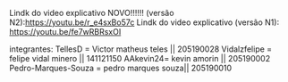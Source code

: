 Lindk do video explicativo NOVO!!!!!! (versão N2):https://youtu.be/r_e4sxBo57c
Lindk do video explicativo (versão N1): https://youtu.be/fe7wRBRsxOI

integrantes:
TellesD = Victor matheus teles || 205190028
Vidalzfelipe = felipe vidal minero || 141121150
AAkevin24= kevin amorin || 205190002
Pedro-Marques-Souza = pedro marques souza|| 205190010
